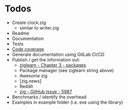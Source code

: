 # Todos

* Create clock.zig
  * similar to writer.zig
* Readme
* Documentation
* Tests
* [Code coverage](https://zig.news/squeek502/code-coverage-for-zig-1dk1)
* Generate documentation using GitLab CI/CD
* Publish / get the information out:
  * [ziglearn - Chapter 3 - packages](https://ziglearn.org/chapter-3/#packages)
  * Package manager (see ziglearn string above)
  * Awesome zig
  * [zig.news]
  * Reddit
  * [zig - GitHub Issue - 5987](https://github.com/ziglang/zig/issues/5987)
* Benchmarks / identify the overhead
* Examples in example folder (i.e. exe using the library)
